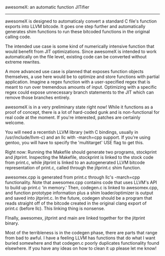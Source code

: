 awesomeX: an automatic function JITifier

----------------------------------------

awesomeX is designed to automaticaly convert a standard C file's function
exports into LLVM bitcode. It goes one step further and automatically generates
shim functions to run these bitcoded functions in the original calling code.

The intended use case is some kind of numerically intensive function that would
benefit from JIT optimizations. Since awesomeX is intended to work automatically
on the file level, existing code can be converted without extreme rewrites.

A more advanced use case is planned that exposes function objects themselves, a
use here would be to optimize and store functions with partial application.
Imagine a regex function with a user-specified regex that is meant to run over
tremendous amounts of input. Optimizing with a specific regex could expose
unnecessary branch statements to the JIT which can remove those branches
entirely.

awesomeX is in a very preliminary state right now! While it functions as a proof
of concept, there is a lot of hard-coded gunk and is non-functional for real
code at the moment. If you're interested, patches are certainly welcome.

You will need a recentish LLVM library (with C bindings, usually in
/usr/include/llvm-c) and an llc with -march=cpp support. If you're using gentoo,
you will have to specify the 'multitarget' USE flag to get this.

Right now: Running the Makefile should generate two programs, stockprint and
jitprint. Inspecting the Makefile, stockprint is linked to the stock code from
print.c, while jitprint is linked to an autogenerated LLVM bitcode
representation of print.c, called through the jitprint.c shim function.

awesomex.cpp is generated from print.c through llc's -march=cpp functionality.
Note that awesomex.cpp contains code that uses LLVM's API to build up print.c
'in memory.' Then, codegen.c is linked to awesomex.cpp, and function prototype
information plus a shim loader/optimizer is output and saved into jitprint.c. In
the future, codegen should be a program that reads straight off of the bitcode
created in the original clang export of print.c (before llc). This linking thing
is nonsense.

FInally, awesomex, jitprint and main are linked together for the jitprint
binary.

Most of the terribleness is in the codegen phase, there are parts that range
from bad to awful. I have a feeling LLVM has functions that do what I want
buried somewhere and that codegen.c poorly duplicates functionality found
elsewhere. If you have any ideas on how to clean it up please let me know!

<!-- vim: set tw=80: -->
